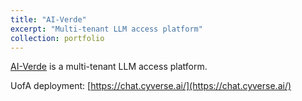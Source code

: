 ```yaml
---
title: "AI-Verde"
excerpt: "Multi-tenant LLM access platform"
collection: portfolio
---
```


[AI-Verde](https://datascience.arizona.edu/research/tools/ai-verde) is a multi-tenant LLM access platform.

UofA deployment: [https://chat.cyverse.ai/](https://chat.cyverse.ai/)
